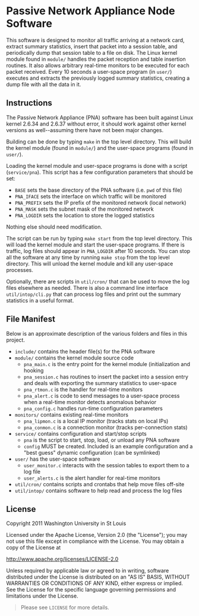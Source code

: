 # Passive Network Appliance Node Software #

This software is designed to monitor all traffic arriving at a network
card, extract summary statistics, insert that packet into a session table, and
periodically dump that session table to a file on disk.  The Linux kernel
module found in `module/` handles the packet reception and table insertion
routines.  It also allows arbitrary real-time monitors to be executed for
each packet received.  Every 10 seconds a user-space program (in `user/`)
executes and extracts the previously logged summary statistics, creating a
dump file with all the data in it.

## Instructions ##

The Passive Network Appliance (PNA) software has been built against Linux
kernel 2.6.34 and 2.6.37 without error, it should work against other kernel
versions as well--assuming there have not been major changes.

Building can be done by typing `make` in the top level directory.  This
will build the kernel module (found in `module/`) and the user-space programs
(found in `user/`).

Loading the kernel module and user-space programs is done with a script
(`service/pna`).  This script has a few configuration parameters that should
be set:

 - `BASE` sets the base directory of the PNA software (i.e. `pwd` of this file)
 - `PNA_IFACE` sets the interface on which traffic will be monitored
 - `PNA_PREFIX` sets the IP prefix of the monitored network (local network)
 - `PNA_MASK` sets the subnet mask of the monitored network
 - `PNA_LOGDIR` sets the location to store the logged statistics

Nothing else should need modification.

The script can be run by typing `make start` from the top level directory.
This will load the kernel module and start the user-space programs.  If
there is traffic, log files should appear in `PNA_LOGDIR` after 10 seconds.
You can stop all the software at any time by running `make stop` from the
top level directory.  This will unload the kernel module and kill any
user-space processes.

Optionally, there are scripts in `util/cron/` that can be used to move the
log files elsewhere as needed.  There is also a command line interface
`util/intop/cli.py` that can process log files and print out the summary
statistics in a useful format.

## File Manifest ##

Below is an approximate description of the various folders and files in
this project.

 - `include/` contains the header file(s) for the PNA software
 - `module/` contains the kernel module source code
   - `pna_main.c` is the entry point for the kernel module (initialization
     and hooking
   - `pna_session.c` has routines to insert the packet into a session entry
     and deals with exporting the summary statistics to user-space
   - `pna_rtmon.c` is the handler for real-time monitors
   - `pna_alert.c` is code to send messages to a user-space process when a
     real-time monitor detects anomalous behavior
   - `pna_config.c` handles run-time configuration parameters
 - `monitors/` contains existing real-time monitors
   - `pna_lipmon.c` is a local IP monitor (tracks stats on local IPs)
   - `pna_conmon.c` is a connection monitor (tracks per-connection stats)
 - `service/` contains configuration and start/stop scripts
   - `pna` is the script to start, stop, load, or unload any PNA software
   - `config` MUST be created. Included is an example configuration and a 
     "best guess" dynamic configuration (can be symlinked)
 - `user/` has the user-space software
   - `user_monitor.c` interacts with the session tables to export them to a
     log file
   - `user_alerts.c` is the alert handler for real-time monitors
 - `util/cron/` contains scripts and crontabs that help move files off-site
 - `util/intop/` contains software to help read and process the log files

## License ##

Copyright 2011 Washington University in St Louis

Licensed under the Apache License, Version 2.0 (the "License");
you may not use this file except in compliance with the License.
You may obtain a copy of the License at

   http://www.apache.org/licenses/LICENSE-2.0

Unless required by applicable law or agreed to in writing, software
distributed under the License is distributed on an "AS IS" BASIS,
WITHOUT WARRANTIES OR CONDITIONS OF ANY KIND, either express or implied.
See the License for the specific language governing permissions and
limitations under the License.

> Please see `LICENSE` for more details.

